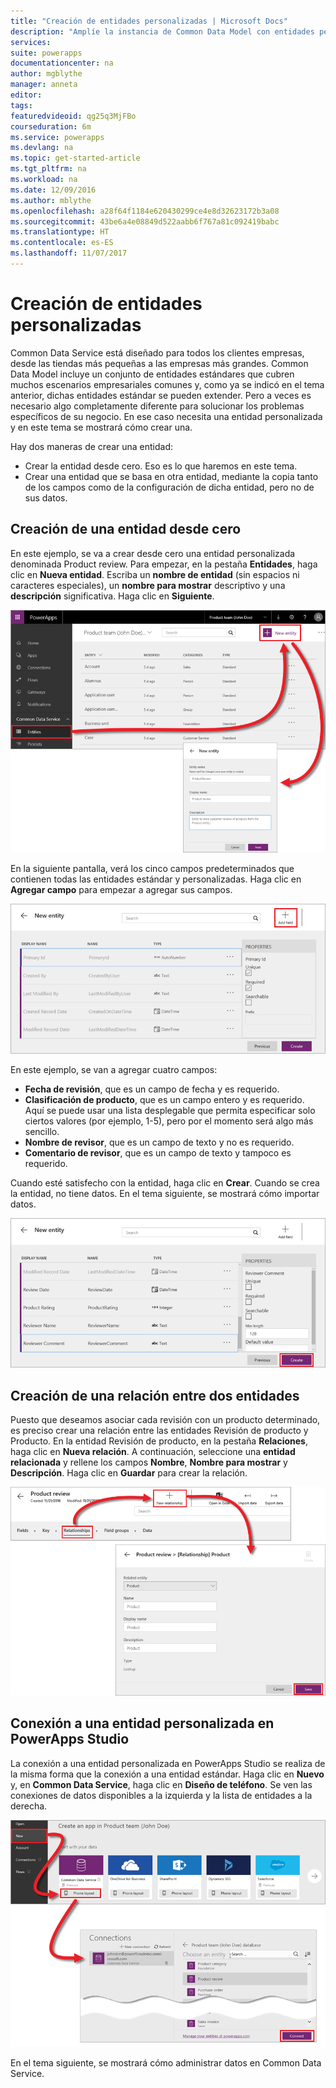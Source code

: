 ```yaml
---
title: "Creación de entidades personalizadas | Microsoft Docs"
description: "Amplíe la instancia de Common Data Model con entidades personalizadas"
services: 
suite: powerapps
documentationcenter: na
author: mgblythe
manager: anneta
editor: 
tags: 
featuredvideoid: qg25q3MjFBo
courseduration: 6m
ms.service: powerapps
ms.devlang: na
ms.topic: get-started-article
ms.tgt_pltfrm: na
ms.workload: na
ms.date: 12/09/2016
ms.author: mblythe
ms.openlocfilehash: a28f64f1184e620430299ce4e8d32623172b3a08
ms.sourcegitcommit: 43be6a4e08849d522aabb6f767a81c092419babc
ms.translationtype: HT
ms.contentlocale: es-ES
ms.lasthandoff: 11/07/2017
---
```

# <a name="create-custom-entities"></a>Creación de entidades personalizadas
Common Data Service está diseñado para todos los clientes empresas, desde las tiendas más pequeñas a las empresas más grandes. Common Data Model incluye un conjunto de entidades estándares que cubren muchos escenarios empresariales comunes y, como ya se indicó en el tema anterior, dichas entidades estándar se pueden extender. Pero a veces es necesario algo completamente diferente para solucionar los problemas específicos de su negocio. En ese caso necesita una entidad personalizada y en este tema se mostrará cómo crear una.

Hay dos maneras de crear una entidad:

* Crear la entidad desde cero. Eso es lo que haremos en este tema.
* Crear una entidad que se basa en otra entidad, mediante la copia tanto de los campos como de la configuración de dicha entidad, pero no de sus datos.

## <a name="creating-an-entity-from-scratch"></a>Creación de una entidad desde cero
En este ejemplo, se va a crear desde cero una entidad personalizada denominada Product review. Para empezar, en la pestaña **Entidades**, haga clic en **Nueva entidad**. Escriba un **nombre de entidad** (sin espacios ni caracteres especiales), un **nombre para mostrar** descriptivo y una **descripción** significativa. Haga clic en **Siguiente**.

![Nueva entidad](./media/learning-common-data-service-custom-entities/new-entity.png)

En la siguiente pantalla, verá los cinco campos predeterminados que contienen todas las entidades estándar y personalizadas. Haga clic en **Agregar campo** para empezar a agregar sus campos.

![Campos de entidad predeterminados](./media/learning-common-data-service-custom-entities/default-fields.png)

En este ejemplo, se van a agregar cuatro campos:

* **Fecha de revisión**, que es un campo de fecha y es requerido.
* **Clasificación de producto**, que es un campo entero y es requerido. Aquí se puede usar una lista desplegable que permita especificar solo ciertos valores (por ejemplo, 1-5), pero por el momento será algo más sencillo.
* **Nombre de revisor**, que es un campo de texto y no es requerido.
* **Comentario de revisor**, que es un campo de texto y tampoco es requerido. 

Cuando esté satisfecho con la entidad, haga clic en **Crear**. Cuando se crea la entidad, no tiene datos. En el tema siguiente, se mostrará cómo importar datos.

![Campos de entidad personalizada](./media/learning-common-data-service-custom-entities/custom-fields.png)

## <a name="creating-a-relationship-between-two-entities"></a>Creación de una relación entre dos entidades
Puesto que deseamos asociar cada revisión con un producto determinado, es preciso crear una relación entre las entidades Revisión de producto y Producto. En la entidad Revisión de producto, en la pestaña **Relaciones**, haga clic en **Nueva relación**. A continuación, seleccione una **entidad relacionada** y rellene los campos **Nombre**, **Nombre para mostrar** y **Descripción**. Haga clic en **Guardar** para crear la relación.

![Crear relación entre entidades](./media/learning-common-data-service-custom-entities/create-entity-relationship.png)

## <a name="connecting-to-a-custom-entity-in-powerapps-studio"></a>Conexión a una entidad personalizada en PowerApps Studio
La conexión a una entidad personalizada en PowerApps Studio se realiza de la misma forma que la conexión a una entidad estándar. Haga clic en **Nuevo** y, en **Common Data Service**, haga clic en **Diseño de teléfono**. Se ven las conexiones de datos disponibles a la izquierda y la lista de entidades a la derecha.

![Conexión a una entidad en PowerApps Studio](./media/learning-common-data-service-custom-entities/connect-to-custom-entity.png)

En el tema siguiente, se mostrará cómo administrar datos en Common Data Service.

